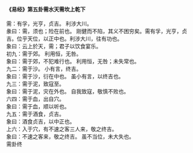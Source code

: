 <font face=微软雅黑>

#### 《易经》第五卦需水天需坎上乾下   

需：有孚，光亨，贞吉。 利涉大川。   
彖曰：需，须也；险在前也。 刚健而不陷，其义不困穷矣。需有孚，光亨，贞吉。位乎天位，以正中也。利涉大川，往有功也。   
象曰：云上於天，需；君子以饮食宴乐。   
初九：需于郊。 利用恒，无咎。   
象曰：需于郊，不犯难行也。 利用恒，无咎；未失常也。   
九二：需于沙。 小有言，终吉。   
象曰：需于沙，衍在中也。 虽小有言，以终吉也。   
九三：需于泥，致寇至。   
象曰：需于泥，灾在外也。 自我致寇，敬慎不败也。   
六四：需于血，出自穴。   
象曰：需于血，顺以听也。   
九五：需于酒食，贞吉。   
象曰：酒食贞吉，以中正也。   
上六：入于穴，有不速之客三人来，敬之终吉。   
象曰：不速之客来，敬之终吉。 虽不当位，未大失也。   
需卦终   

</font>
